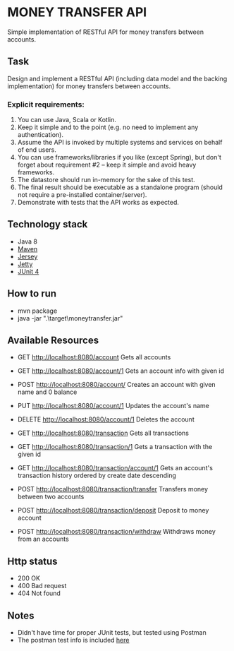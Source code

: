 # MONEY TRANSFER API
Simple implementation of RESTful API for money transfers between accounts.

## Task
Design and implement a RESTful API (including data model and the backing implementation) for money transfers between accounts.

### Explicit requirements:
1. You can use Java, Scala or Kotlin.
1. Keep it simple and to the point (e.g. no need to implement any authentication).
1. Assume the API is invoked by multiple systems and services on behalf of end users.
1. You can use frameworks/libraries if you like (except Spring), but don't forget about requirement #2 – keep it simple and avoid heavy frameworks.
1. The datastore should run in-memory for the sake of this test.
1. The final result should be executable as a standalone program (should not require a pre-installed container/server).
1. Demonstrate with tests that the API works as expected.

## Technology stack
- Java 8
- [Maven](https://maven.apache.org/)
- [Jersey](https://eclipse-ee4j.github.io/jersey/)
- [Jetty](https://www.eclipse.org/jetty/)
- [JUnit 4](https://junit.org/junit5/)

## How to run
- mvn package
- java -jar ".\target\moneytransfer.jar"

## Available Resources
- GET [http://localhost:8080/account](http://localhost:8080/account)
Gets all accounts
- GET [http://localhost:8080/account/1](http://localhost:8080/account/1)
Gets an account info with given id
- POST [http://localhost:8080/account/](http://localhost:8080/account/)
Creates an account with given name and 0 balance
- PUT [http://localhost:8080/account/1](http://localhost:8080/account//1)
Updates the account's name
- DELETE [http://localhost:8080/account/1](http://localhost:8080/account/1)
Deletes the account

- GET [http://localhost:8080/transaction](http://localhost:8080/transaction)
Gets all transactions
- GET [http://localhost:8080/transaction/1](http://localhost:8080/transaction/1)
Gets a transaction with the given id
- GET [http://localhost:8080/transaction/account/1](http://localhost:8080/transaction/account/1)
Gets an account's transaction history ordered by create date descending
- POST [http://localhost:8080/transaction/transfer](http://localhost:8080/transaction/transfer)
Transfers money between two accounts
- POST [http://localhost:8080/transaction/deposit](http://localhost:8080/transaction/deposit)
Deposit to money account
- POST [http://localhost:8080/transaction/withdraw](http://localhost:8080/transaction/withdraw)
Withdraws money from an accounts

## Http status
- 200 OK
- 400 Bad request
- 404 Not found

## Notes
- Didn't have time for proper JUnit tests, but tested using Postman
- The postman test info is included [here](https://www.getpostman.com/collections/ea29655d9b58f9814233)